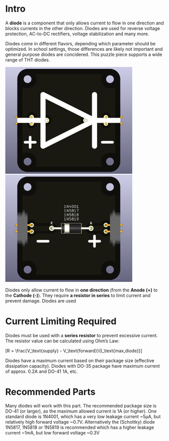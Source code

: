 # Intro  
A **diode** is a component that only allows current to flow in one direction and blocks currents in the other direction. Diodes are used for reverse voltage protection, AC-to-DC rectifiers, voltage stabilization and many more.

Diodes come in different flavors, depending which parameter should be optimized. In school settings, those differences are likely not important and general purpose diodes are concidered. This puzzle piece supports a wide range of THT diodes.

<img src="component_diode_THT_TOP.png" alt="Circuit Diagram" width="400"> <img src="component_diode_THT_BOTTOM.png" alt="Circuit Diagram" width="400">

Diodes only allow current to flow in **one direction** (from the **Anode (+)** to the **Cathode (-)**). They require **a resistor in series** to limit current and prevent damage. Diodes are used 

# Current Limiting Required
Diodes must be used with a **series resistor** to prevent excessive current. 
The resistor value can be calculated using Ohm’s Law:  

\[R = \frac{V_\text{supply} - V_\text{forward}}{I_\text{max,diode}}\]

 Diodes have a maximum current based on their package size (effective dissipation capacity). Diodes with DO-35 package have maximum current of approx. 0.2A and DO-41 1A, etc.

# Recommended Parts

Many diodes will work with this part. The recommended package size is DO-41 (or larger), as the maximum allowed current is 1A (or higher). One standard diode is 1N4001, which has a very low leakage current ~5µA, but relatively high forward voltage ~0.7V. Alternatively the (Schottky) diode 1N5817, 1N5818 or 1N5819 is recommended which has a higher leakage current ~1mA, but low forward voltage ~0.3V